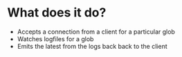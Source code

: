 
# What does it do?

- Accepts a connection from a client for a particular glob
- Watches logfiles for a glob
- Emits the latest from the logs back back to the client


